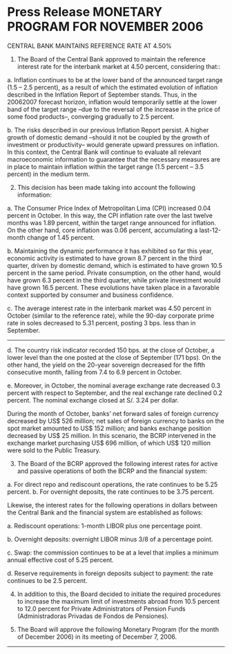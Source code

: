# Press Release MONETARY PROGRAM FOR NOVEMBER 2006
 CENTRAL BANK MAINTAINS REFERENCE RATE AT 4.50%

1. The Board of the Central Bank approved to maintain the reference interest
rate for the interbank market at 4.50 percent, considering that::

a. Inflation continues to be at the lower band of the announced target range
(1.5 – 2.5 percent), as a result of which the estimated evolution of inflation
described in the Inflation Report of September stands. Thus, in the 20062007 forecast horizon, inflation would temporarily settle at the lower band
of the target range –due to the reversal of the increase in the price of
some food products–, converging gradually to 2.5 percent.

b. The risks described in our previous Inflation Report persist. A higher
growth of domestic demand –should it not be coupled by the growth of
investment or productivity– would generate upward pressures on inflation.
In this context, the Central Bank will continue to evaluate all relevant
macroeconomic information to guarantee that the necessary measures
are in place to maintain inflation within the target range (1.5 percent – 3.5
percent) in the medium term.

2. This decision has been made taking into account the following
information:

a. The Consumer Price Index of Metropolitan Lima (CPI) increased
0.04 percent in October. In this way, the CPI inflation rate over the last
twelve months was 1.89 percent, within the target range announced for
inflation. On the other hand, core inflation was 0.06 percent,
accumulating a last-12-month change of 1.45 percent.

b. Maintaining the dynamic performance it has exhibited so far this year,
economic activity is estimated to have grown 8.7 percent in the third
quarter, driven by domestic demand, which is estimated to have grown
10.5 percent in the same period. Private consumption, on the other
hand, would have grown 6.3 percent in the third quarter, while private
investment would have grown 16.5 percent. These evolutions have
taken place in a favorable context supported by consumer and business
confidence.

c. The average interest rate in the interbank market was 4.50 percent in
October (similar to the reference rate), while the 90-day corporate prime
rate in soles decreased to 5.31 percent, posting 3 bps. less than in
September.


-----

d. The country risk indicator recorded 150 bps. at the close of October, a
lower level than the one posted at the close of September (171 bps). On
the other hand, the yield on the 20-year sovereign decreased for the fifth
consecutive month, falling from 7.4 to 6.9 percent in October.

e. Moreover, in October, the nominal average exchange rate decreased
0.3 percent with respect to September, and the real exchange rate
declined 0.2 percent. The nominal exchange closed at S/. 3.24 per
dollar.

During the month of October, banks’ net forward sales of foreign
currency decreased by US$ 526 million; net sales of foreign currency to
banks on the spot market amounted to US$ 152 million; and banks
exchange position decreased by US$ 25 million. In this scenario, the
BCRP intervened in the exchange market purchasing US$ 696 million,
of which US$ 120 million were sold to the Public Treasury.

3. The Board of the BCRP approved the following interest rates for active
and passive operations of both the BCRP and the financial system:

a. For direct repo and rediscount operations, the rate continues to be 5.25
percent.
b. For overnight deposits, the rate continues to be 3.75 percent.

Likewise, the interest rates for the following operations in dollars between the
Central Bank and the financial system are established as follows:

a. Rediscount operations: 1-month LIBOR plus one percentage point.

b. Overnight deposits: overnight LIBOR minus 3/8 of a percentage point.

c. Swap: the commission continues to be at a level that implies a minimum
annual effective cost of 5.25 percent.

d. Reserve requirements in foreign deposits subject to payment: the rate
continues to be 2.5 percent.

4. In addition to this, the Board decided to initiate the required procedures
to increase the maximum limit of investments abroad from 10.5 percent
to 12.0 percent for Private Administrators of Pension Funds
(Administradoras Privadas de Fondos de Pensiones).

5. The Board will approve the following Monetary Program (for the month of
December 2006) in its meeting of December 7, 2006.


-----

